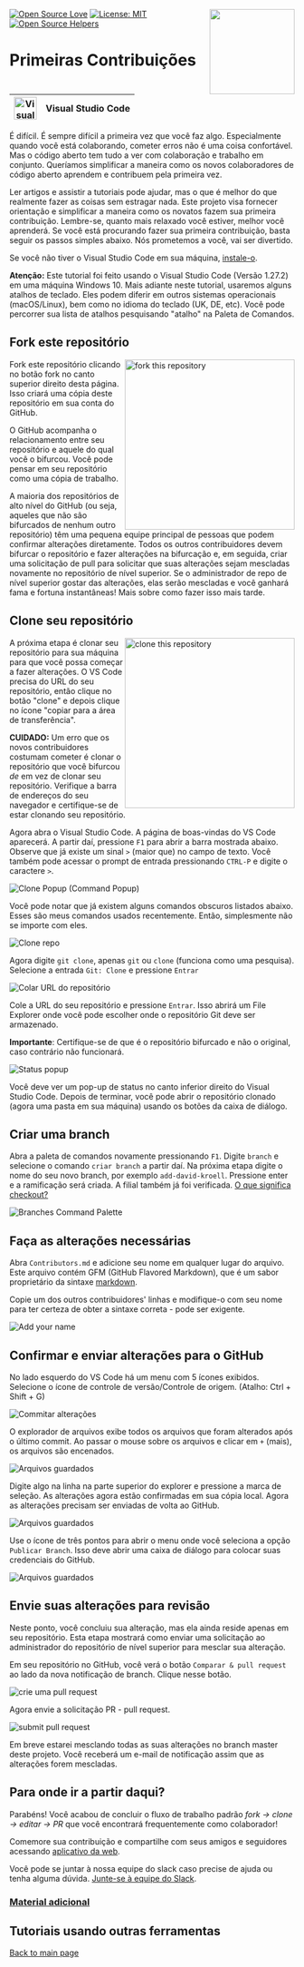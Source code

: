 [![Open Source Love](https://badges.frapsoft.com/os/v1/open-source.svg?v=103)](https://github.com/ellerbrock/open-source-badges/)
[<img align="right" width="150" src="https://firstcontributions.github.io/assets/Readme/join-slack-team.png">](https://join.slack.com/t/firstcontributors/shared_invite/zt-1hg51qkgm-Xc7HxhsiPYNN3ofX2_I8FA)
[![License: MIT](https://img.shields.io/badge/License-MIT-green.svg)](https://opensource.org/licenses/MIT)
[![Open Source Helpers](https://www.codetriage.com/roshanjossey/first-contributions/badges/users.svg)](https://www.codetriage.com/roshanjossey/first-contributions)

# Primeiras Contribuições

| <img alt="Visual Studio Code" src="https://upload.wikimedia.org/wikipedia/commons/2/2d/Visual_Studio_Code_1.18_icon.svg" width="40"> | Visual Studio Code |
| ------------------------------------------------------------------------------------------------------------------------------------ | ------------------ |


É difícil. É sempre difícil a primeira vez que você faz algo. Especialmente quando você está colaborando, cometer erros não é uma coisa confortável. Mas o código aberto tem tudo a ver com colaboração e trabalho em conjunto. Queríamos simplificar a maneira como os novos colaboradores de código aberto aprendem e contribuem pela primeira vez.

Ler artigos e assistir a tutoriais pode ajudar, mas o que é melhor do que realmente fazer as coisas sem estragar nada. Este projeto visa fornecer orientação e simplificar a maneira como os novatos fazem sua primeira contribuição. Lembre-se, quanto mais relaxado você estiver, melhor você aprenderá. Se você está procurando fazer sua primeira contribuição, basta seguir os passos simples abaixo. Nós prometemos a você, vai ser divertido.

Se você não tiver o Visual Studio Code em sua máquina, [instale-o](https://code.visualstudio.com/download).

**Atenção:** Este tutorial foi feito usando o Visual Studio Code (Versão 1.27.2) em uma máquina Windows 10. Mais adiante neste tutorial, usaremos alguns atalhos de teclado. Eles podem diferir em outros sistemas operacionais (macOS/Linux), bem como no idioma do teclado (UK, DE, etc). Você pode percorrer sua lista de atalhos pesquisando "atalho" na Paleta de Comandos.

## Fork este repositório

<img align="right" width="300" src="https://firstcontributions.github.io/assets/Readme/fork.png" alt="fork this repository" />

Fork este repositório clicando no botão fork no canto superior direito desta página. Isso criará uma cópia deste repositório em sua conta do GitHub.

O GitHub acompanha o relacionamento entre seu repositório e aquele do qual você o bifurcou. Você pode pensar em seu repositório como uma cópia de trabalho.

A maioria dos repositórios de alto nível do GitHub (ou seja, aqueles que não são bifurcados de nenhum outro repositório) têm uma pequena equipe principal de pessoas que podem confirmar alterações diretamente. Todos os outros contribuidores devem bifurcar o repositório e fazer alterações na bifurcação e, em seguida, criar uma solicitação de pull para solicitar que suas alterações sejam mescladas novamente no repositório de nível superior. Se o administrador de repo de nível superior gostar das alterações, elas serão mescladas e você ganhará fama e fortuna instantâneas! Mais sobre como fazer isso mais tarde.

## Clone seu repositório

<img align="right" width="300" src="https://firstcontributions.github.io/assets/Readme/clone.png" alt="clone this repository" />

A próxima etapa é clonar seu repositório para sua máquina para que você possa começar a fazer alterações. O VS Code precisa do URL do seu repositório, então clique no botão "clone" e depois clique no ícone "copiar para a área de transferência".

**CUIDADO:** Um erro que os novos contribuidores costumam cometer é clonar o repositório que você bifurcou _de_ em vez de clonar seu repositório. Verifique a barra de endereços do seu navegador e certifique-se de estar clonando seu repositório.

Agora abra o Visual Studio Code. A página de boas-vindas do VS Code aparecerá. A partir daí, pressione `F1` para abrir a barra mostrada abaixo. Observe que já existe um sinal `>` (maior que) no campo de texto. Você também pode acessar o prompt de entrada pressionando `CTRL-P` e digite o caractere `>`.

<img src="https://firstcontributions.github.io/assets/gui-tool-tutorials/github-windows-vs-code-tutorial/vscode-2018-08-clone.png" alt="Clone Popup (Command Popup)" />

Você pode notar que já existem alguns comandos obscuros listados abaixo. Esses são meus comandos usados recentemente. Então, simplesmente não se importe com eles.

<img src="https://firstcontributions.github.io/assets/gui-tool-tutorials/github-windows-vs-code-tutorial/vscode-2018-08-clone1.png" alt="Clone repo" />

Agora digite `git clone`, apenas `git` ou `clone` (funciona como uma pesquisa).
Selecione a entrada `Git: Clone` e pressione `Entrar`

<img src="https://firstcontributions.github.io/assets/gui-tool-tutorials/github-windows-vs-code-tutorial/vscode-2018-08-clone2.png" alt="Colar URL do repositório" />

Cole a URL do seu repositório e pressione `Entrar`. Isso abrirá um File Explorer onde você pode escolher onde o repositório Git deve ser armazenado.

**Importante**: Certifique-se de que é o repositório bifurcado e não o original, caso contrário não funcionará.

<img src="https://firstcontributions.github.io/assets/gui-tool-tutorials/github-windows-vs-code-tutorial/vscode-2018-08-clone3.png" alt="Status popup" />

Você deve ver um pop-up de status no canto inferior direito do Visual Studio Code. Depois de terminar, você pode abrir o repositório clonado (agora uma pasta em sua máquina) usando os botões da caixa de diálogo.

## Criar uma branch

Abra a paleta de comandos novamente pressionando `F1`. Digite `branch` e selecione o comando `criar branch` a partir daí. Na próxima etapa digite o nome do seu novo branch, por exemplo `add-david-kroell`. Pressione enter e a ramificação será criada. A filial também já foi verificada. [O que significa checkout?](https://www.git-scm.com/docs/git-checkout)

<img src="https://firstcontributions.github.io/assets/gui-tool-tutorials/github-windows-vs-code-tutorial/vscode-2018-08-branch.png" alt="Branches Command Palette" />

## Faça as alterações necessárias

Abra `Contributors.md` e adicione seu nome em qualquer lugar do arquivo. Este arquivo contém GFM (GitHub Flavored Markdown), que é um sabor proprietário da sintaxe <a href="https://en.wikipedia.org/wiki/Markdown">markdown</a>.

Copie um dos outros contribuidores&apos; linhas e modifique-o com seu nome para ter certeza de obter a sintaxe correta - pode ser exigente.

<img src="https://firstcontributions.github.io/assets/gui-tool-tutorials/github-windows-vs-code-tutorial/vscode-2018-08-changes.png" alt="Add your name" />

## Confirmar e enviar alterações para o GitHub

No lado esquerdo do VS Code há um menu com 5 ícones exibidos. Selecione o ícone de controle de versão/Controle de origem.
(Atalho: Ctrl + Shift + G)

<img src="https://firstcontributions.github.io/assets/gui-tool-tutorials/github-windows-vs-code-tutorial/vscode-2018-08-commit.png" alt="Commitar alterações" />

O explorador de arquivos exibe todos os arquivos que foram alterados após o último commit. Ao passar o mouse sobre os arquivos e clicar em `+` (mais), os arquivos são encenados.

<img src="https://firstcontributions.github.io/assets/gui-tool-tutorials/github-windows-vs-code-tutorial/vscode-2018-08-commit1.png" alt="Arquivos guardados">

Digite algo na linha na parte superior do explorer e pressione a marca de seleção. As alterações agora estão confirmadas em sua cópia local. Agora as alterações precisam ser enviadas de volta ao GitHub.

<img src="https://firstcontributions.github.io/assets/gui-tool-tutorials/github-windows-vs-code-tutorial/vscode-2018-08-push.png" alt="Arquivos guardados">

Use o ícone de três pontos para abrir o menu onde você seleciona a opção `Publicar Branch`. Isso deve abrir uma caixa de diálogo para colocar suas credenciais do GitHub.

<img src="https://firstcontributions.github.io/assets/gui-tool-tutorials/github-windows-vs-code-tutorial/vscode-2018-08-gh-auth.png" alt="Arquivos guardados">

## Envie suas alterações para revisão

Neste ponto, você concluiu sua alteração, mas ela ainda reside apenas em seu repositório. Esta etapa mostrará como enviar uma solicitação ao administrador do repositório de nível superior para mesclar sua alteração.

Em seu repositório no GitHub, você verá o botão `Comparar & pull request` ao lado da nova notificação de branch. Clique nesse botão.

<img src="https://firstcontributions.github.io/assets/Readme/compare-and-pull.png" alt="crie uma pull request" />

Agora envie a solicitação PR - pull request.

<img src="https://firstcontributions.github.io/assets/Readme/submit-pull-request.png" alt="submit pull request" />

Em breve estarei mesclando todas as suas alterações no branch master deste projeto. Você receberá um e-mail de notificação assim que as alterações forem mescladas.

## Para onde ir a partir daqui?

Parabéns! Você acabou de concluir o fluxo de trabalho padrão _fork -> clone -> editar -> PR_ que você encontrará frequentemente como colaborador!

Comemore sua contribuição e compartilhe com seus amigos e seguidores acessando [aplicativo da web](https://firstcontributions.github.io#social-share).

Você pode se juntar à nossa equipe do slack caso precise de ajuda ou tenha alguma dúvida. [Junte-se à equipe do Slack](https://join.slack.com/t/firstcontributors/shared_invite/zt-1hg51qkgm-Xc7HxhsiPYNN3ofX2_I8FA).

### [Material adicional](../additional-material/translations/Portuguese/additional-material.pt-br.md)

## Tutoriais usando outras ferramentas
[Back to main page](https://github.com/firstcontributions/first-contributions#tutorials-using-other-tools)
